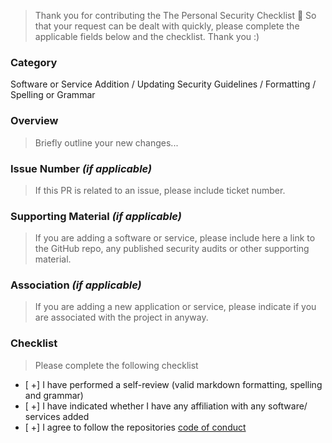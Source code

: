 
> Thank you for contributing the The Personal Security Checklist 🙌
> So that your request can be dealt with quickly, please complete the applicable fields below and the checklist. Thank you :)

### Category

Software or Service Addition / Updating Security Guidelines / Formatting / Spelling or Grammar

### Overview

> Briefly outline your new changes...

### Issue Number _(if applicable)_

> If this PR is related to an issue, please include ticket number.

### Supporting Material _(if applicable)_

> If you are adding a software or service, please include here a link to the GitHub repo, any published security audits or other supporting material.

### Association _(if applicable)_

> If you are adding a new application or service, please indicate if you are associated with the project in anyway.

### Checklist

> Please complete the following checklist

- [ +] I have performed a self-review (valid markdown formatting, spelling and grammar)
- [ +] I have indicated whether I have any affiliation with any software/ services added  
- [ +] I agree to follow the repositories [code of conduct](/.github/CODE_OF_CONDUCT.md)

